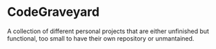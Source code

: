 # CodeGraveyard
A collection of different personal projects that are either unfinished but functional, too small to have their own repository or unmantained.
